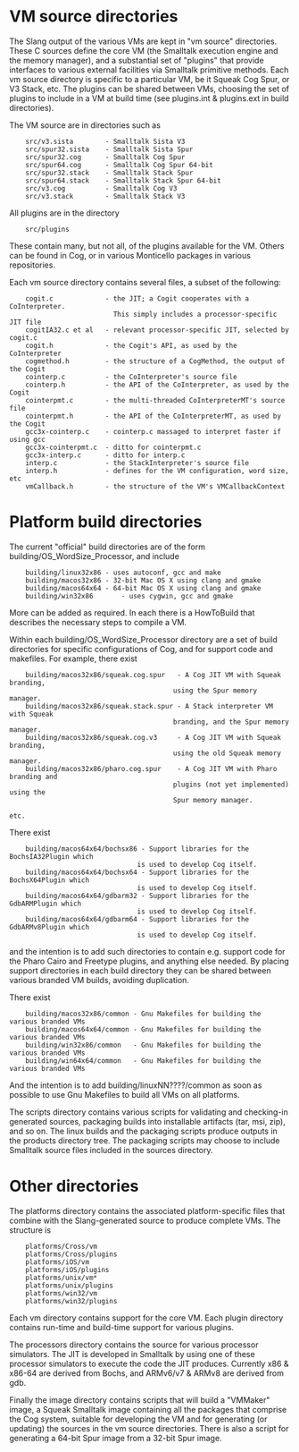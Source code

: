 # VM source directories

The Slang output of the various VMs are kept in "vm source" directories.  These
C sources define the core VM (the Smalltalk execution engine and the memory
manager), and a substantial set of "plugins" that provide interfaces to various
external facilities via Smalltalk primitive methods.  Each vm source directory
is specific to a particular VM, be it Squeak Cog Spur, or V3 Stack, etc.
The plugins can be shared between VMs, choosing the set of plugins to include
in a VM at build time (see plugins.int & plugins.ext in build directories).

The VM source are in directories such as
```
	src/v3.sista		- Smalltalk Sista V3
	src/spur32.sista	- Smalltalk Sista Spur
	src/spur32.cog 		- Smalltalk Cog Spur
	src/spur64.cog 		- Smalltalk Cog Spur 64-bit
	src/spur32.stack 	- Smalltalk Stack Spur
	src/spur64.stack 	- Smalltalk Stack Spur 64-bit
	src/v3.cog			- Smalltalk Cog V3
	src/v3.stack 		- Smalltalk Stack V3
```

All plugins are in the directory
```
	src/plugins
```

These contain many, but not all, of the plugins available for the VM.  Others
can be found in Cog, or in various Monticello packages in various repositories.

Each vm source directory contains several files, a subset of the following:
```
	cogit.c				- the JIT; a Cogit cooperates with a CoInterpreter.
                          This simply includes a processor-specific JIT file
	cogitIA32.c et al   - relevant processor-specific JIT, selected by cogit.c
	cogit.h				- the Cogit's API, as used by the CoInterpreter
	cogmethod.h			- the structure of a CogMethod, the output of the Cogit
	cointerp.c			- the CoInterpreter's source file
	cointerp.h			- the API of the CoInterpreter, as used by the Cogit
	cointerpmt.c		- the multi-threaded CoInterpreterMT's source file
	cointerpmt.h		- the API of the CoInterpreterMT, as used by the Cogit
	gcc3x-cointerp.c	- cointerp.c massaged to interpret faster if using gcc
	gcc3x-cointerpmt.c	- ditto for cointerpmt.c
	gcc3x-interp.c		- ditto for interp.c
	interp.c			- the StackInterpreter's source file
	interp.h			- defines for the VM configuration, word size, etc
	vmCallback.h		- the structure of the VM's VMCallbackContext
```

# Platform build directories
The current "official" build directories are of the form
building/OS_WordSize_Processor, and include
```
	building/linux32x86	- uses autoconf, gcc and make
	building/macos32x86	- 32-bit Mac OS X using clang and gmake
	building/macos64x64	- 64-bit Mac OS X using clang and gmake
	building/win32x86		- uses cygwin, gcc and gmake
```
More can be added as required.  In each there is a HowToBuild that describes
the necessary steps to compile a VM.

Within each building/OS_WordSize_Processor directory are a set of build directories
for specific configurations of Cog, and for support code and makefiles.  For
example, there exist
```
	building/macos32x86/squeak.cog.spur   - A Cog JIT VM with Squeak branding,
                                         using the Spur memory manager.
	building/macos32x86/squeak.stack.spur - A Stack interpreter VM with Squeak
                                         branding, and the Spur memory manager.
	building/macos32x86/squeak.cog.v3     - A Cog JIT VM with Squeak branding,
                                         using the old Squeak memory manager.
	building/macos32x86/pharo.cog.spur    - A Cog JIT VM with Pharo branding and
                                         plugins (not yet implemented) using the
                                         Spur memory manager.
```
    etc.

There exist
```
    building/macos64x64/bochsx86 - Support libraries for the BochsIA32Plugin which
                                is used to develop Cog itself.
    building/macos64x64/bochsx64 - Support libraries for the BochsX64Plugin which
                                is used to develop Cog itself.
    building/macos64x64/gdbarm32 - Support libraries for the GdbARMPlugin which
                                is used to develop Cog itself.
    building/macos64x64/gdbarm64 - Support libraries for the GdbARMv8Plugin which
                                is used to develop Cog itself.
```
and the intention is to add such directories to contain e.g. support code for
the Pharo Cairo and Freetype plugins, and anything else needed.  By placing
support directories in each build directory they can be shared between various
branded VM builds, avoiding duplication.

There exist
```
	building/macos32x86/common - Gnu Makefiles for building the various branded VMs
	building/macos64x64/common - Gnu Makefiles for building the various branded VMs
	building/win32x86/common   - Gnu Makefiles for building the various branded VMs
	building/win64x64/common   - Gnu Makefiles for building the various branded VMs
```
And the intention is to add building/linuxNN????/common as soon as possible to
use Gnu Makefiles to build all VMs on all platforms.

The scripts directory contains various scripts for validating and checking-in
generated sources, packaging builds into installable artifacts (tar, msi, zip),
and so on.  The linux builds and the packaging scripts produce outputs in the
products directory tree.  The packaging scripts may choose to include Smalltalk
source files included in the sources directory.


# Other directories

The platforms directory contains the associated platform-specific files that
combine with the Slang-generated source to produce complete VMs.  The structure
is
```
	platforms/Cross/vm
	platforms/Cross/plugins
	platforms/iOS/vm
	platforms/iOS/plugins
	platforms/unix/vm*
	platforms/unix/plugins
	platforms/win32/vm
	platforms/win32/plugins
```
Each vm directory contains support for the core VM.  Each plugin directory
contains run-time and build-time support for various plugins.

The processors directory contains the source for various processor simulators.
The JIT is developed in Smalltalk by using one of these processor simulators
to execute the code the JIT produces.  Currently x86 & x86-64 are derived from
Bochs, and ARMv6/v7 & ARMv8 are derived from gdb.

Finally the image directory contains scripts that will build a "VMMaker" image,
a Squeak Smalltalk image containing all the packages that comprise the Cog
system, suitable for developing the VM and for generating (or updating) the
sources in the vm source directories. There is also a script for generating a
64-bit Spur image from a 32-bit Spur image.
